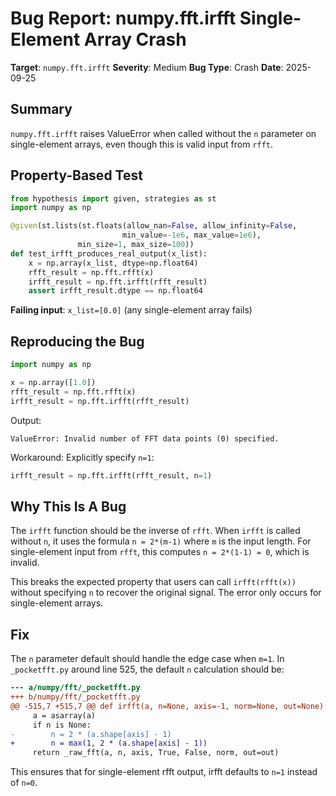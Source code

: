 # Bug Report: numpy.fft.irfft Single-Element Array Crash

**Target**: `numpy.fft.irfft`
**Severity**: Medium
**Bug Type**: Crash
**Date**: 2025-09-25

## Summary

`numpy.fft.irfft` raises ValueError when called without the `n` parameter on single-element arrays, even though this is valid input from `rfft`.

## Property-Based Test

```python
from hypothesis import given, strategies as st
import numpy as np

@given(st.lists(st.floats(allow_nan=False, allow_infinity=False,
                         min_value=-1e6, max_value=1e6),
               min_size=1, max_size=100))
def test_irfft_produces_real_output(x_list):
    x = np.array(x_list, dtype=np.float64)
    rfft_result = np.fft.rfft(x)
    irfft_result = np.fft.irfft(rfft_result)
    assert irfft_result.dtype == np.float64
```

**Failing input**: `x_list=[0.0]` (any single-element array fails)

## Reproducing the Bug

```python
import numpy as np

x = np.array([1.0])
rfft_result = np.fft.rfft(x)
irfft_result = np.fft.irfft(rfft_result)
```

Output:
```
ValueError: Invalid number of FFT data points (0) specified.
```

Workaround: Explicitly specify `n=1`:
```python
irfft_result = np.fft.irfft(rfft_result, n=1)
```

## Why This Is A Bug

The `irfft` function should be the inverse of `rfft`. When `irfft` is called without `n`, it uses the formula `n = 2*(m-1)` where `m` is the input length. For single-element input from `rfft`, this computes `n = 2*(1-1) = 0`, which is invalid.

This breaks the expected property that users can call `irfft(rfft(x))` without specifying `n` to recover the original signal. The error only occurs for single-element arrays.

## Fix

The `n` parameter default should handle the edge case when `m=1`. In `_pocketfft.py` around line 525, the default `n` calculation should be:

```diff
--- a/numpy/fft/_pocketfft.py
+++ b/numpy/fft/_pocketfft.py
@@ -515,7 +515,7 @@ def irfft(a, n=None, axis=-1, norm=None, out=None):
     a = asarray(a)
     if n is None:
-        n = 2 * (a.shape[axis] - 1)
+        n = max(1, 2 * (a.shape[axis] - 1))
     return _raw_fft(a, n, axis, True, False, norm, out=out)
```

This ensures that for single-element rfft output, irfft defaults to `n=1` instead of `n=0`.
